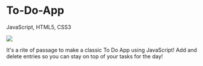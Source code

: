 # To-Do-App
JavaScript, HTML5, CSS3

![](http://www.giphy.com/gifs/hXIYeXjkuBZdCmrmHz.gif)

It's a rite of passage to make a classic To Do App using JavaScript! Add and delete entries so you can stay on top of your tasks for the day!

